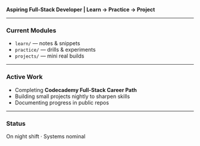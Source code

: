 # <D0CTYP3>

**Aspiring Full-Stack Developer | Learn → Practice → Project**

---

### Current Modules
- `learn/` — notes & snippets
- `practice/` — drills & experiments
- `projects/` — mini real builds

---

### Active Work
- Completing **Codecademy Full-Stack Career Path**
- Building small projects nightly to sharpen skills
- Documenting progress in public repos

---

### Status
On night shift · Systems nominal
